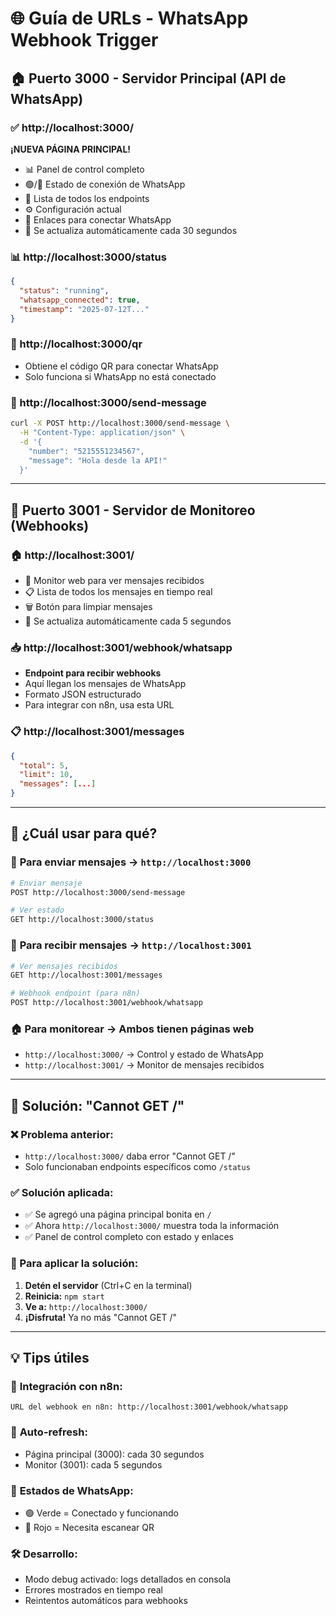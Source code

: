 # 🌐 Guía de URLs - WhatsApp Webhook Trigger

## 🏠 Puerto 3000 - Servidor Principal (API de WhatsApp)

### ✅ http://localhost:3000/
**¡NUEVA PÁGINA PRINCIPAL!**
- 📊 Panel de control completo
- 🟢/🔴 Estado de conexión de WhatsApp
- 📝 Lista de todos los endpoints
- ⚙️ Configuración actual
- 📱 Enlaces para conectar WhatsApp
- 🔄 Se actualiza automáticamente cada 30 segundos

### 📊 http://localhost:3000/status
```json
{
  "status": "running",
  "whatsapp_connected": true,
  "timestamp": "2025-07-12T..."
}
```

### 📱 http://localhost:3000/qr
- Obtiene el código QR para conectar WhatsApp
- Solo funciona si WhatsApp no está conectado

### 💬 http://localhost:3000/send-message
```bash
curl -X POST http://localhost:3000/send-message \
  -H "Content-Type: application/json" \
  -d '{
    "number": "5215551234567",
    "message": "Hola desde la API!"
  }'
```

---

## 🎯 Puerto 3001 - Servidor de Monitoreo (Webhooks)

### 🏠 http://localhost:3001/
- 📱 Monitor web para ver mensajes recibidos
- 📋 Lista de todos los mensajes en tiempo real
- 🗑️ Botón para limpiar mensajes
- 🔄 Se actualiza automáticamente cada 5 segundos

### 📥 http://localhost:3001/webhook/whatsapp
- **Endpoint para recibir webhooks**
- Aquí llegan los mensajes de WhatsApp
- Formato JSON estructurado
- Para integrar con n8n, usa esta URL

### 📋 http://localhost:3001/messages
```json
{
  "total": 5,
  "limit": 10,
  "messages": [...]
}
```

---

## 🔧 ¿Cuál usar para qué?

### 🎯 **Para enviar mensajes** → `http://localhost:3000`
```bash
# Enviar mensaje
POST http://localhost:3000/send-message

# Ver estado
GET http://localhost:3000/status
```

### 📱 **Para recibir mensajes** → `http://localhost:3001`
```bash
# Ver mensajes recibidos
GET http://localhost:3001/messages

# Webhook endpoint (para n8n)
POST http://localhost:3001/webhook/whatsapp
```

### 🏠 **Para monitorear** → Ambos tienen páginas web
- `http://localhost:3000/` → Control y estado de WhatsApp
- `http://localhost:3001/` → Monitor de mensajes recibidos

---

## 🚨 Solución: "Cannot GET /"

### ❌ Problema anterior:
- `http://localhost:3000/` daba error "Cannot GET /"
- Solo funcionaban endpoints específicos como `/status`

### ✅ Solución aplicada:
- ✅ Se agregó una página principal bonita en `/`
- ✅ Ahora `http://localhost:3000/` muestra toda la información
- ✅ Panel de control completo con estado y enlaces

### 🔄 Para aplicar la solución:
1. **Detén el servidor** (Ctrl+C en la terminal)
2. **Reinicia:** `npm start`
3. **Ve a:** `http://localhost:3000/`
4. **¡Disfruta!** Ya no más "Cannot GET /"

---

## 💡 Tips útiles

### 🔗 **Integración con n8n:**
```
URL del webhook en n8n: http://localhost:3001/webhook/whatsapp
```

### 🔄 **Auto-refresh:**
- Página principal (3000): cada 30 segundos
- Monitor (3001): cada 5 segundos

### 📱 **Estados de WhatsApp:**
- 🟢 Verde = Conectado y funcionando
- 🔴 Rojo = Necesita escanear QR

### 🛠️ **Desarrollo:**
- Modo debug activado: logs detallados en consola
- Errores mostrados en tiempo real
- Reintentos automáticos para webhooks
